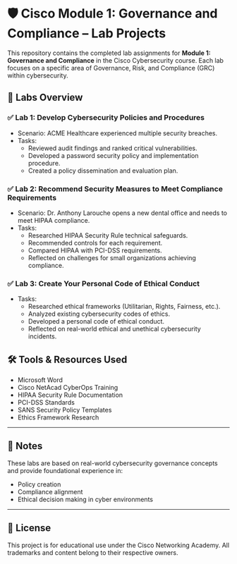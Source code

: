 # 🛡️ Cisco Module 1: Governance and Compliance – Lab Projects

This repository contains the completed lab assignments for **Module 1: Governance and Compliance** in the Cisco Cybersecurity course. Each lab focuses on a specific area of Governance, Risk, and Compliance (GRC) within cybersecurity.


## 📘 Labs Overview

### ✅ Lab 1: Develop Cybersecurity Policies and Procedures
- Scenario: ACME Healthcare experienced multiple security breaches.
- Tasks:
  - Reviewed audit findings and ranked critical vulnerabilities.
  - Developed a password security policy and implementation procedure.
  - Created a policy dissemination and evaluation plan.

### ✅ Lab 2: Recommend Security Measures to Meet Compliance Requirements
- Scenario: Dr. Anthony Larouche opens a new dental office and needs to meet HIPAA compliance.
- Tasks:
  - Researched HIPAA Security Rule technical safeguards.
  - Recommended controls for each requirement.
  - Compared HIPAA with PCI-DSS requirements.
  - Reflected on challenges for small organizations achieving compliance.

### ✅ Lab 3: Create Your Personal Code of Ethical Conduct
- Tasks:
  - Researched ethical frameworks (Utilitarian, Rights, Fairness, etc.).
  - Analyzed existing cybersecurity codes of ethics.
  - Developed a personal code of ethical conduct.
  - Reflected on real-world ethical and unethical cybersecurity incidents.

## 🛠 Tools & Resources Used

- Microsoft Word
- Cisco NetAcad CyberOps Training
- HIPAA Security Rule Documentation
- PCI-DSS Standards
- SANS Security Policy Templates
- Ethics Framework Research

---

## 📌 Notes

These labs are based on real-world cybersecurity governance concepts and provide foundational experience in:
- Policy creation
- Compliance alignment
- Ethical decision making in cyber environments

---

## 📄 License

This project is for educational use under the Cisco Networking Academy. All trademarks and content belong to their respective owners.



